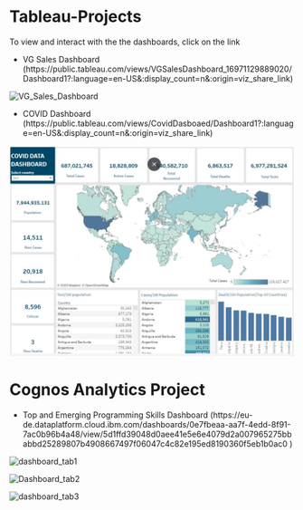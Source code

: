 # Tableau-Projects
To view and interact with the the dashboards, click on the link

<ul>
  <li>VG Sales Dashboard
      (https://public.tableau.com/views/VGSalesDashboard_16971129889020/Dashboard1?:language=en-US&:display_count=n&:origin=viz_share_link)
  </li>
</ul>

![VG_Sales_Dashboard](https://github.com/Promiz10/Visualisations/assets/139330928/1ac68c7d-3cca-40d4-a225-899db4fa0bd7)

<ul>
  <li>COVID Dashboard (https://public.tableau.com/views/CovidDasboaed/Dashboard1?:language=en-US&:display_count=n&:origin=viz_share_link)
  </li>
</ul>

![Covid_Dasboard](Covid_Dasboard.JPG)

# Cognos Analytics Project
<ul>
  <li>Top and Emerging Programming Skills Dashboard
      (https://eu-de.dataplatform.cloud.ibm.com/dashboards/0e7fbeaa-aa7f-4edd-8f91-7ac0b96b4a48/view/5d1ffd39048d0aee41e5e6e4079d2a007965275bbabbd25289807b4908667497f06047c4c82e195ed8190360f5eb1b0ac0
)
  </li>
</ul>

![dashboard_tab1](https://github.com/Promiz10/Visualisations/assets/139330928/54a42d6c-71ff-4780-af79-674df615e9b4)

![Dashboard_tab2](https://github.com/Promiz10/Visualisations/assets/139330928/ae49c11e-8983-4de5-9db7-0dc32fdaf22e)

![dashboard_tab3](https://github.com/Promiz10/Visualisations/assets/139330928/aac0c01e-7fa4-4fc4-bff6-f2adc057d821)
